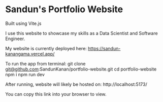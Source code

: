 # Sandun's Portfolio Website
Built using Vite.js

I use this website to showcase my skills as a Data Scientist and Software Engineer.

My website is currently deployed here:
https://sandun-kanangama.vercel.app/

To run the app from terminal:
git clone git@github.com:SandunKanan/portfolio-website.git
cd portfolio-website
npm i
npm run dev  

After running, website will likely be hosted on:
http://localhost:5173/

You can copy this link into your browser to view.
